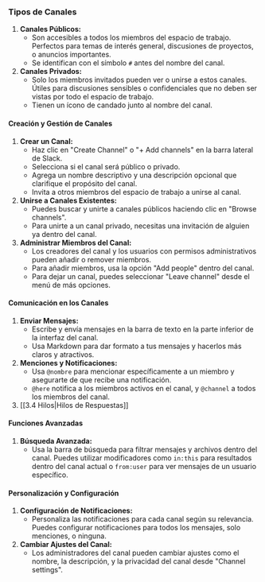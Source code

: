 ### **Tipos de Canales**
1. **Canales Públicos:**
   - Son accesibles a todos los miembros del espacio de trabajo. Perfectos para temas de interés general, discusiones de proyectos, o anuncios importantes.
   - Se identifican con el símbolo `#` antes del nombre del canal.
2. **Canales Privados:**
   - Solo los miembros invitados pueden ver o unirse a estos canales. Útiles para discusiones sensibles o confidenciales que no deben ser vistas por todo el espacio de trabajo.
   - Tienen un ícono de candado junto al nombre del canal.
#### **Creación y Gestión de Canales**
1. **Crear un Canal:**
   - Haz clic en "Create Channel" o "+ Add channels" en la barra lateral de Slack.
   - Selecciona si el canal será público o privado.
   - Agrega un nombre descriptivo y una descripción opcional que clarifique el propósito del canal.
   - Invita a otros miembros del espacio de trabajo a unirse al canal.
2. **Unirse a Canales Existentes:**
   - Puedes buscar y unirte a canales públicos haciendo clic en "Browse channels".
   - Para unirte a un canal privado, necesitas una invitación de alguien ya dentro del canal.
3. **Administrar Miembros del Canal:**
   - Los creadores del canal y los usuarios con permisos administrativos pueden añadir o remover miembros.
   - Para añadir miembros, usa la opción "Add people" dentro del canal.
   - Para dejar un canal, puedes seleccionar "Leave channel" desde el menú de más opciones.
#### **Comunicación en los Canales**
1. **Enviar Mensajes:**
   - Escribe y envía mensajes en la barra de texto en la parte inferior de la interfaz del canal.
   - Usa Markdown para dar formato a tus mensajes y hacerlos más claros y atractivos.
2. **Menciones y Notificaciones:**
   - Usa `@nombre` para mencionar específicamente a un miembro y asegurarte de que recibe una notificación.
   - `@here` notifica a los miembros activos en el canal, y `@channel` a todos los miembros del canal.
3. [[3.4 Hilos|Hilos de Respuestas]]
#### **Funciones Avanzadas**
1. **Búsqueda Avanzada:**
   - Usa la barra de búsqueda para filtrar mensajes y archivos dentro del canal. Puedes utilizar modificadores como `in:this` para resultados dentro del canal actual o `from:user` para ver mensajes de un usuario específico.
#### **Personalización y Configuración**
1. **Configuración de Notificaciones:**
   - Personaliza las notificaciones para cada canal según su relevancia. Puedes configurar notificaciones para todos los mensajes, solo menciones, o ninguna.
2. **Cambiar Ajustes del Canal:**
   - Los administradores del canal pueden cambiar ajustes como el nombre, la descripción, y la privacidad del canal desde "Channel settings".
